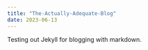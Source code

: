 ```yaml
---
title: "The-Actually-Adequate-Blog"
date: 2023-06-13
---
```

Testing out Jekyll for blogging with markdown.
